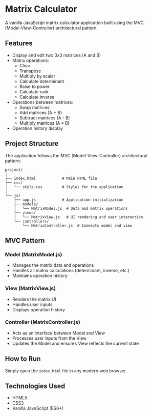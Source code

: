 # Matrix Calculator

A vanilla JavaScript matrix calculator application built using the MVC (Model-View-Controller) architectural pattern.

## Features

- Display and edit two 3x3 matrices (A and B)
- Matrix operations:
  - Clear
  - Transpose
  - Multiply by scalar
  - Calculate determinant
  - Raise to power
  - Calculate rank
  - Calculate inverse
- Operations between matrices:
  - Swap matrices
  - Add matrices (A + B)
  - Subtract matrices (A - B)
  - Multiply matrices (A * B)
- Operation history display

## Project Structure

The application follows the MVC (Model-View-Controller) architectural pattern:

```
project/
│
├── index.html            # Main HTML file
├── css/
│   └── style.css         # Styles for the application
│
└── js/
    ├── app.js            # Application initialization
    ├── models/
    │   └── MatrixModel.js  # Data and matrix operations
    ├── views/
    │   └── MatrixView.js   # UI rendering and user interaction
    └── controllers/
        └── MatrixController.js  # Connects model and view
```

## MVC Pattern

### Model (MatrixModel.js)
- Manages the matrix data and operations
- Handles all matrix calculations (determinant, inverse, etc.)
- Maintains operation history

### View (MatrixView.js)
- Renders the matrix UI
- Handles user inputs
- Displays operation history

### Controller (MatrixController.js)
- Acts as an interface between Model and View
- Processes user inputs from the View
- Updates the Model and ensures View reflects the current state

## How to Run

Simply open the `index.html` file in any modern web browser.

## Technologies Used

- HTML5
- CSS3
- Vanilla JavaScript (ES6+) 
